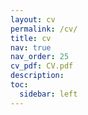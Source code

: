 ```yaml
---
layout: cv
permalink: /cv/
title: cv
nav: true
nav_order: 25
cv_pdf: CV.pdf
description:
toc:
  sidebar: left
---
```

